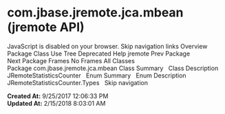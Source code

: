 # com.jbase.jremote.jca.mbean (jremote   API)

JavaScript is disabled on your browser. Skip navigation links Overview Package Class Use Tree Deprecated Help jremote Prev Package Next Package Frames No Frames All Classes Package com.jbase.jremote.jca.mbean Class Summary   Class Description JRemoteStatisticsCounter   Enum Summary   Enum Description JRemoteStatisticsCounter.Types   Skip navigation   

**Created At:** 9/25/2017 12:06:33 PM  
**Updated At:** 2/15/2018 8:03:01 AM  

